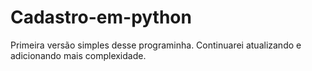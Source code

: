 # Cadastro-em-python
Primeira versão simples desse programinha. Continuarei atualizando e adicionando mais complexidade.
